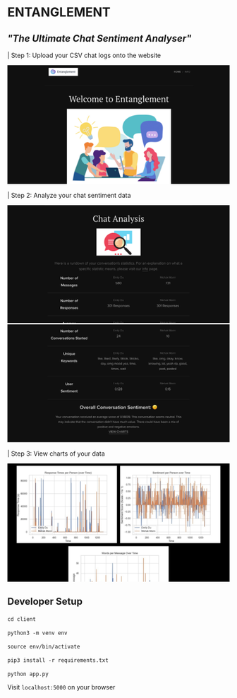 # ENTANGLEMENT

## *"The Ultimate Chat Sentiment Analyser"*

| Step 1: Upload your CSV chat logs onto the website

<img src=./client/static/HOME.png />

| Step 2: Analyze your chat sentiment data

<img src=./client/static/ANALYSE.png />

<img src=./client/static/ANALYSE-2.png />

| Step 3: View charts of your data

<img src=./client/static/CHARTS-GOOD.png />

## Developer Setup

`cd client`

`python3 -m venv env`

`source env/bin/activate`

`pip3 install -r requirements.txt`

`python app.py`

Visit `localhost:5000` on your browser

